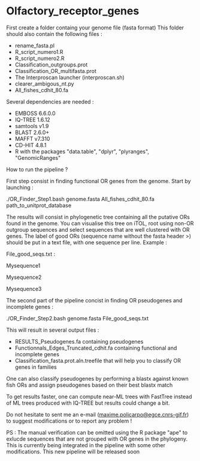 # Olfactory_receptor_genes

First create a folder containg your genome file (fasta format)
This folder should also contain the following files : 

- rename_fasta.pl
- R_script_numero1.R
- R_script_numero2.R 
- Classification_outgroups.prot
- Classification_OR_multifasta.prot
- The Interproscan launcher (interproscan.sh)
- clearer_ambigous_nt.py
- All_fishes_cdhit_80.fa

Several dependencies are needed : 

- EMBOSS 6.6.0.0
- IQ-TREE 1.6.12
- samtools v1.9
- BLAST 2.6.0+
- MAFFT v7.310
- CD-HIT 4.8.1
- R with the packages  "data.table", "dplyr", "plyranges", "GenomicRanges"


How to run the pipeline ?

First step consist in finding functional OR genes from the genome. Start by launching : 

./OR_Finder_Step1.bash genome.fasta All_fishes_cdhit_80.fa path_to_unitprot_database


The results will consist in phylogenetic tree containing all the putative ORs found in the genome. You can visualise this tree
on iTOL, root using non-OR outgroup sequences and select sequences that are well clustered with OR genes. The label of good ORs (sequence name without the fasta header >) should be put in a text file, with one sequence per line. Example : 

File_good_seqs.txt :

Mysequence1

Mysequence2

Mysequence3



The second part of the pipeline concist in finding OR pseudogenes and incomplete genes :

./OR_Finder_Step2.bash genome.fasta File_good_seqs.txt


This will result in several output files : 

- RESULTS_Pseudogenes.fa containing pseudogenes
- Functionnals_Edges_Truncated_cdhit.fa containing functional and incomplete genes
- Classification_fasta.prot.aln.treefile that will help you to classify OR genes in families

One can also classify pseudogenes by performing a blastx against known fish ORs and assign pseudogenes based on their best blastx match


To get results faster, one can compute near-ML trees with FastTree instead of ML trees produced with IQ-TREE but results could change a bit.

Do not hesitate to sent me an e-mail (maxime.policarpo@egce.cnrs-gif.fr) to suggest modifications or to report any problem !

PS : The manual verification can be omitted using the R package "ape" to exlucde sequences that are not grouped with OR genes in the phylogeny. This is currently being integrated in the pipeline with some other modifications. This new pipeline will be released soon

